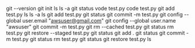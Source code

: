 git --version
git init
ls
ls -a
git status
vode test.py
code test.py
git add test.py
ls
ls -a
ls
git add test.py
git status
git commit -m test.py
git config --global user.email "awsuser@gmail.com"
git config --global user.name "awsuser"
git commit -m test.py
git rm --cached test.py
git status
rm test.py
git restore --staged test.py
git status
git add .
git status
git commit -m test.py
git status
rm test.py
git status
git restore test.py
ls

